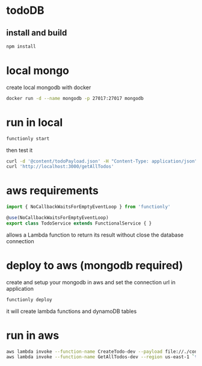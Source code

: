 # todoDB

## install and build
```sh
npm install
```


# local mongo

create local mongodb with docker
```sh
docker run -d --name mongodb -p 27017:27017 mongodb
```

# run in local
```sh
functionly start
```
then test it
```sh
curl -d '@content/todoPayload.json' -H "Content-Type: application/json" -X POST http://localhost:3000/createTodo
curl 'http://localhost:3000/getAllTodos'
```

# aws requirements
```js
import { NoCallbackWaitsForEmptyEventLoop } from 'functionly'

@use(NoCallbackWaitsForEmptyEventLoop)
export class TodoService extends FunctionalService { }
```
allows a Lambda function to return its result without close the database connection

# deploy to aws (mongodb required)
create and setup your mongodb in aws and set the connection url in application
```sh
functionly deploy
```
it will create lambda functions and dynamoDB tables

# run in aws
```sh
aws lambda invoke --function-name CreateTodo-dev --payload file://./content/todoPayload.json --region us-east-1 `tty`
aws lambda invoke --function-name GetAllTodos-dev --region us-east-1 `tty`
```
